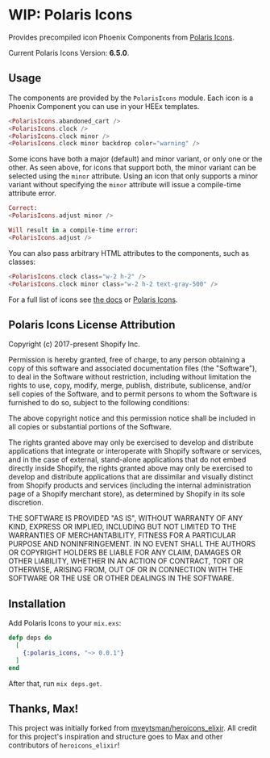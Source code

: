 # WIP: Polaris Icons

<!-- MDOC !-->

Provides precompiled icon Phoenix Components from [Polaris Icons](https://polaris.shopify.com/icons).

Current Polaris Icons Version: **6.5.0**.

## Usage

The components are provided by the `PolarisIcons` module.
Each icon is a Phoenix Component you can use in your HEEx templates.

```eex
<PolarisIcons.abandoned_cart />
<PolarisIcons.clock />
<PolarisIcons.clock minor />
<PolarisIcons.clock minor backdrop color="warning" />
```

Some icons have both a major (default) and minor variant, or only one or the other.
As seen above, for icons that support both, the minor variant can be selected using the `minor` attribute.
Using an icon that only supports a minor variant without specifying the `minor` attribute will issue a compile-time attribute error.

```eex
Correct:
<PolarisIcons.adjust minor />

Will result in a compile-time error:
<PolarisIcons.adjust />
```

You can also pass arbitrary HTML attributes to the components, such as classes:

```eex
<PolarisIcons.clock class="w-2 h-2" />
<PolarisIcons.clock minor class="w-2 h-2 text-gray-500" />
```

For a full list of icons see [the docs](https://hexdocs.pm/polaris_icons) or [Polaris Icons](https://polaris.shopify.com/icons).

## Polaris Icons License Attribution

Copyright (c) 2017-present Shopify Inc.

Permission is hereby granted, free of charge, to any person obtaining a copy
of this software and associated documentation files (the "Software"), to deal
in the Software without restriction, including without limitation the rights
to use, copy, modify, merge, publish, distribute, sublicense, and/or sell
copies of the Software, and to permit persons to whom the Software is
furnished to do so, subject to the following conditions:

The above copyright notice and this permission notice shall be included in all
copies or substantial portions of the Software.

The rights granted above may only be exercised to develop and distribute
applications that integrate or interoperate with Shopify software or services,
and in the case of external, stand-alone applications that do not embed
directly inside Shopify, the rights granted above may only be exercised to
develop and distribute applications that are dissimilar and visually distinct
from Shopify products and services (including the internal administration page
of a Shopify merchant store), as determined by Shopify in its sole discretion.

THE SOFTWARE IS PROVIDED "AS IS", WITHOUT WARRANTY OF ANY KIND, EXPRESS OR
IMPLIED, INCLUDING BUT NOT LIMITED TO THE WARRANTIES OF MERCHANTABILITY,
FITNESS FOR A PARTICULAR PURPOSE AND NONINFRINGEMENT. IN NO EVENT SHALL THE
AUTHORS OR COPYRIGHT HOLDERS BE LIABLE FOR ANY CLAIM, DAMAGES OR OTHER
LIABILITY, WHETHER IN AN ACTION OF CONTRACT, TORT OR OTHERWISE, ARISING FROM,
OUT OF OR IN CONNECTION WITH THE SOFTWARE OR THE USE OR OTHER DEALINGS IN THE
SOFTWARE.

<!-- MDOC !-->

## Installation

Add Polaris Icons to your `mix.exs`:

```elixir
defp deps do
  [
    {:polaris_icons, "~> 0.0.1"}
  ]
end
```

After that, run `mix deps.get`.

## Thanks, Max!

This project was initially forked from [mveytsman/heroicons_elixir](https://github.com/mveytsman/heroicons_elixir).
All credit for this project's inspiration and structure goes to Max and other contributors of `heroicons_elixir`!
